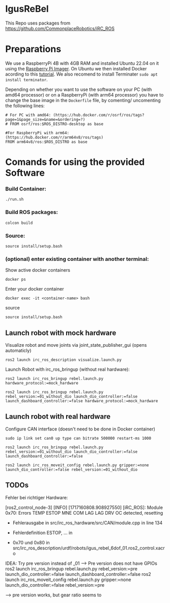 # IgusReBel

This Repo uses packages from https://github.com/CommonplaceRobotics/iRC_ROS

# Preparations
We use a RaspberryPi 4B with 4GB RAM and installed Ubuntu 22.04 on it using the [Raspberry Pi Imager](https://www.raspberrypi.com/software/).
On Ubuntu we then installed Docker acording to this [tutorial](https://docs.docker.com/engine/install/ubuntu/). We also recomend to install Terminater `sudo apt install terminator`.

Depending on whether you want to use the software on your PC (with amd64 processor) or on a RaspberryPi (with arm64 processor) you have to change the base image in the `Dockerfile` file, by comenting/ uncomenting the following lines:
```
# For PC with amd64: (https://hub.docker.com/r/osrf/ros/tags?page=1&page_size=&name=&ordering=?)
# FROM osrf/ros:$ROS_DISTRO-desktop as base

#For RaspberryPi with arm64: (https://hub.docker.com/r/arm64v8/ros/tags)
FROM arm64v8/ros:$ROS_DISTRO as base
```

# Comands for using the provided Software
### Build Container: 
```
./run.sh
```
### Build ROS packages:
```
colcon build
```
### Source:
```
source install/setup.bash
```

### (optional) enter existing container with another terminal: 
Show active docker containers
```
docker ps
```
Enter your docker container
```
docker exec -it <container-name> bash
```
source
```
source install/setup.bash
```

## Launch robot with mock hardware
Visualize robot and move joints via joint_state_publisher_gui (opens automaticly)
```
ros2 launch irc_ros_description visualize.launch.py
```

Launch Robot with irc_ros_bringup (without real hardware):
```
ros2 launch irc_ros_bringup rebel.launch.py hardware_protocol:=mock_hardware
```
```
ros2 launch irc_ros_bringup rebel.launch.py rebel_version:=01_without_dio launch_dio_controller:=false launch_dashboard_controller:=false hardware_protocol:=mock_hardware
```



## Launch robot with real hardware
Configure CAN interface (doesn't need to be done in Docker container)
```
sudo ip link set can0 up type can bitrate 500000 restart-ms 1000
```

```
ros2 launch irc_ros_bringup rebel.launch.py rebel_version:=01_without_dio launch_dio_controller:=false launch_dashboard_controller:=false
```

```
ros2 launch irc_ros_moveit_config rebel.launch.py gripper:=none launch_dio_controller:=false rebel_version:=01_without_dio
```



## TODOs
Fehler bei richtiger Hardware:

[ros2_control_node-3] [INFO] [1717160808.908927550] [iRC_ROS]: Module 0x70: Errors TEMP ESTOP MNE COM LAG LAG DRV OC detected, resetting

- Fehlerausgabe in src/irc_ros_hardware/src/CAN/module.cpp in line 134

- Fehlerdefinition ESTOP, ... in 

- 0x70 und 0x80 in src/irc_ros_description/urdf/robots/igus_rebel_6dof_01.ros2_control.xacro


IDEA:
Try pre version instead of _01 --> Pre version does not have GPIOs
ros2 launch irc_ros_bringup rebel.launch.py rebel_version:=pre launch_dio_controller:=false launch_dashboard_controller:=false
ros2 launch irc_ros_moveit_config rebel.launch.py gripper:=none launch_dio_controller:=false rebel_version:=pre

--> pre version works, but gear ratio seems to

